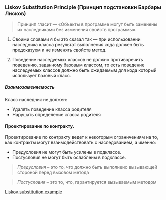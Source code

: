 
### Liskov Substitution Principle (Принцип подстановки Барбары Лисков)

> Принцип гласит — «Объекты в программе могут быть заменены их наследниками без изменения свойств программы». 

1. Своими словами я бы это сказал так — при использовании наследника класса результат выполнения кода должен быть предсказуем и не изменять свойств метод.

2. Поведение наследуемых классов не должно противоречить поведению, заданному базовым классом, то есть поведение наследуемых классов должно быть ожидаемым для кода который использует базовый класс.

##### Взаимозаменяемость
Класс наследник не должен:

 - Удалять поведение класса родителя
 - Нарушать определение класса родителя
 
 
#### Проектирование по контракту. 
Проектирование по контракту ведет к некоторым ограничениям на то, как контракты могут взаимодействовать с наследованием, а именно:
 - Предусловия не могут быть усилены в подклассе.
 - Постусловия не могут быть ослаблены в подклассе.
 
> *Предусловия* – это то, что должно быть выполнено вызывающей стороной перед вызовом метода
 
> *Постусловия* – это то, что, гарантируется вызываемым методом
 
[Liskov substitution example](https://github.com/LinnykOleh/AlgorithmsDataStructures/blob/master/src/main/java/solid/l/) 